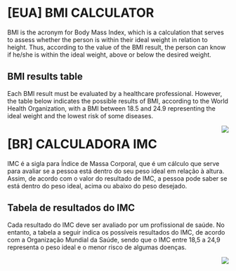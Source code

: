 # [EUA] BMI CALCULATOR
BMI is the acronym for Body Mass Index, which is a calculation that serves to assess whether the person is within their ideal weight in relation to height. Thus, according to the value of the BMI result, the person can know if he/she is within the ideal weight, above or below the desired weight.

## BMI results table

Each BMI result must be evaluated by a healthcare professional. However, the table below indicates the possible results of BMI, according to the World Health Organization, with a BMI between 18.5 and 24.9 representing the ideal weight and the lowest risk of some diseases.

<img align="right" src="https://github.com/Mikaelsbernes/BMI_Calculator-/raw/main/BMI" widht="150"/>

# [BR] CALCULADORA IMC

IMC é a sigla para Índice de Massa Corporal, que é um cálculo que serve para avaliar se a pessoa está dentro do seu peso ideal em relação à altura. Assim, de acordo com o valor do resultado de IMC, a pessoa pode saber se está dentro do peso ideal, acima ou abaixo do peso desejado.

## Tabela de resultados do IMC

Cada resultado do IMC deve ser avaliado por um profissional de saúde. No entanto, a tabela a seguir indica os possíveis resultados do IMC, de acordo com a Organização Mundial da Saúde, sendo que o IMC entre 18,5 a 24,9 representa o peso ideal e o menor risco de algumas doenças.

<img align="right" src="https://github.com/Mikaelsbernes/BMI_Calculator-/raw/main/IMC" widht="150"/>
